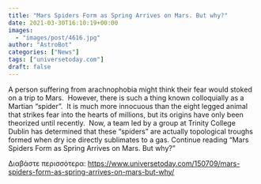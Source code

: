```yaml
---
title: "Mars Spiders Form as Spring Arrives on Mars. But why?"
date: 2021-03-30T16:10:19+00:00
images:
  - "images/post/4616.jpg"
author: "AstroBot"
categories: ["News"]
tags: ["universetoday.com"]
draft: false
---
```


A person suffering from arachnophobia might think their fear would stoked on a trip to Mars.  However, there is such a thing known colloquially as a Martian “spider”.  It is much more innocuous than the eight legged animal that strikes fear into the hearts of millions, but its origins have only been theorized until recently.  Now, a team led by a group at Trinity College Dublin has determined that these “spiders” are actually topological troughs formed when dry ice directly sublimates to a gas. Continue reading “Mars Spiders Form as Spring Arrives on Mars. But why?” 

Διαβάστε περισσότερα: https://www.universetoday.com/150709/mars-spiders-form-as-spring-arrives-on-mars-but-why/
